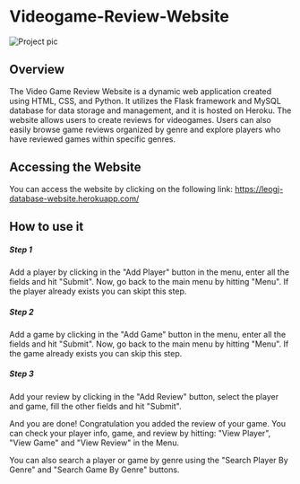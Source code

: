 # Videogame-Review-Website
![Project pic](https://user-images.githubusercontent.com/81594515/199364471-a8a7741f-adf3-440a-bdab-53fef42b9c19.PNG)

## Overview
The Video Game Review Website is a dynamic web application created using HTML, CSS, and Python. It utilizes the Flask framework and MySQL database for data storage and management, and it is hosted on Heroku. The website allows users to create reviews for videogames. Users can also easily browse game reviews organized by genre and explore players who have reviewed games within specific genres.
## Accessing the Website
You can access the website by clicking on the following link: https://leogj-database-website.herokuapp.com/
## How to use it
##### Step 1
Add a player by clicking in the "Add Player" button in the menu, enter all the fields and hit "Submit". Now, go back to the main menu by hitting "Menu". If the player already exists you can skipt this step.
##### Step 2 
Add a game by clicking in the "Add Game" button in the menu, enter all the fields and hit "Submit". Now, go back to the main menu by hitting "Menu". If the game already exists you can skip this step.
##### Step 3
Add your review by clicking in the "Add Review" button, select the player and game, fill the other fields and hit "Submit".

And you are done! Congratulation you added the review of your game. You can check your player info, game, and review by hitting: "View Player", "View Game" and "View Review" in the Menu.

You can also search a player or game by genre using the "Search Player By Genre" and "Search Game By Genre" buttons.
